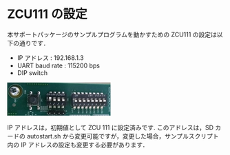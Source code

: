 # ZCU111 の設定

本サポートパッケージのサンプルプログラムを動かすための ZCU111 の設定は以下の通りです．

- IP アドレス : 192.168.1.3
- UART baud rate : 115200 bps
- DIP switch 

![DIP switch](images/zcu111-dip-switch.jpg)

IP アドレスは，初期値として ZCU 111 に設定済みです.
このアドレスは，SD カードの autostart.sh から変更可能ですが，変更した場合，サンプルスクリプト内の IP アドレスの設定も変更する必要があります．

